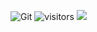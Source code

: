 ![Git](http://img.shields.io/badge/-Git-F05032?style=flat-square&logo=git&logoColor=white)
![visitors](https://visitor-badge.glitch.me/badge?page_id=fantingsheng.fantingsheng&left_color=green&right_color=red)
![](https://github-readme-stats.vercel.app/api?username=Leaovo-man2)
